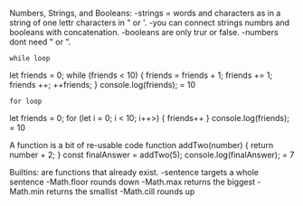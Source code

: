 Numbers, Strings, and Booleans:
-strings = words and characters as in a string of one lettr characters in " or '.
-you can connect strings numbrs and booleans with concatenation.
-booleans are only trur or false.
-numbers dont need " or ".

    while loop
let friends = 0;
    while (friends < 10) {
        friends = friends + 1;
        friends += 1;
        friends ++;
        ++friends;
        <!--thes do all the same thing -->
    }
    console.log(friends); = 10

    for loop
let friends = 0;
    for (let i = 0; i < 10; i++>) {
        friends++
    }
    console.log(friends); = 10

A function is a bit of re-usable code
    function addTwo(number) {
  return number + 2;
}
const finalAnswer = addTwo(5);
console.log(finalAnswer); = 7

Builtins:
are functions that already exist.
-sentence targets a whole sentence
-Math.floor rounds down
-Math.max returns the biggest
-Math.min returns the smallist
-Math.cill rounds up

